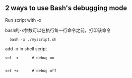 

## 2 ways to use Bash's debugging mode
Run script with -x

bash的-x参数可以在执行每一行命令之前，打印该命令
```
  bash -x ./myscript.sh
```

add -x in shell script
```
set -x      # debug on


set +x      # debug off
```